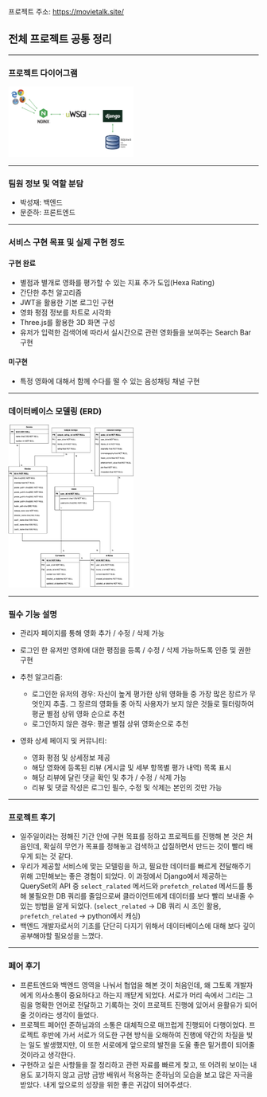 프로젝트 주소: https://movietalk.site/

## 전체 프로젝트 공통 정리

---

### 프로젝트 다이어그램

<img src="assets/images/backend_diagram.png" width="50%">

---

### 팀원 정보 및 역할 분담

- 박성재: 백엔드
- 문준하: 프론트엔드

---

### 서비스 구현 목표 및 실제 구현 정도

#### 구현 완료

- 별점과 별개로 영화를 평가할 수 있는 지표 추가 도입(Hexa Rating)
- 간단한 추천 알고리즘
- JWT을 활용한 기본 로그인 구현
- 영화 평점 정보를 차트로 시각화
- Three.js를 활용한 3D 화면 구성
- 유저가 입력한 검색어에 따라서 실시간으로 관련 영화들을 보여주는 Search Bar 구현

#### 미구현

- 특정 영화에 대해서 함께 수다를 떨 수 있는 음성채팅 채널 구현

---

### 데이터베이스 모델링 (ERD)

<img src="assets/images/erd.png" width="50%">

---

### 필수 기능 설명

- 관리자 페이지를 통해 영화 추가 / 수정 / 삭제 가능
- 로그인 한 유저만 영화에 대한 평점을 등록 / 수정 / 삭제 가능하도록 인증 및 권한 구현
- 추천 알고리즘:
  - 로그인한 유저의 경우: 자신이 높게 평가한 상위 영화들 중 가장 많은 장르가 무엇인지 추출. 그 장르의 영화들 중 아직 사용자가 보지 않은 것들로 필터링하여 평균 별점 상위 영화 순으로 추천
  - 로그인하지 않은 경우: 평균 별점 상위 영화순으로 추천
- 영화 상세 페이지 및 커뮤니티:

  - 영화 평점 및 상세정보 제공
  - 해당 영화에 등록된 리뷰 (게시글 및 세부 항목별 평가 내역) 목록 표시
  - 해당 리뷰에 달린 댓글 확인 및 추가 / 수정 / 삭제 가능
  - 리뷰 및 댓글 작성은 로그인 필수, 수정 및 삭제는 본인의 것만 가능

---

### 프로젝트 후기

- 일주일이라는 정해진 기간 안에 구현 목표를 정하고 프로젝트를 진행해 본 것은 처음인데, 확실히 무언가 목표를 정해놓고 검색하고 삽질하면서 만드는 것이 빨리 배우게 되는 것 같다.
- 우리가 제공할 서비스에 맞는 모델링을 하고, 필요한 데이터를 빠르게 전달해주기 위해 고민해보는 좋은 경험이 되었다. 이 과정에서 Django에서 제공하는 QuerySet의 API 중 `select_ralated` 메서드와 `prefetch_related` 메서드를 통해 불필요한 DB 쿼리를 줄임으로써 클라이언트에게 데이터를 보다 빨리 보내줄 수 있는 방법을 알게 되었다. (`select_related` -> DB 쿼리 시 조인 활용, `prefetch_related` -> python에서 캐싱)
- 백엔드 개발자로서의 기초를 단단히 다지기 위해서 데이터베이스에 대해 보다 깊이 공부해야할 필요성을 느꼈다.

---

### 페어 후기

- 프론트엔드와 백엔드 영역을 나눠서 협업을 해본 것이 처음인데, 왜 그토록 개발자에게 의사소통이 중요하다고 하는지 깨닫게 되었다. 서로가 머리 속에서 그리는 그림을 명확한 언어로 전달하고 기록하는 것이 프로젝트 진행에 있어서 윤활유가 되어줄 것이라는 생각이 들었다.
- 프로젝트 페어인 준하님과의 소통은 대체적으로 매끄럽게 진행되어 다행이었다. 프로젝트 후반에 가서 서로가 의도한 구현 방식을 오해하여 진행에 약간의 차질을 빚는 일도 발생했지만, 이 또한 서로에게 앞으로의 발전을 도울 좋은 밑거름이 되어줄 것이라고 생각한다.
- 구현하고 싶은 사항들을 잘 정리하고 관련 자료를 빠르게 찾고, 또 어려워 보이는 내용도 포기하지 않고 금방 금방 배워서 적용하는 준하님의 모습을 보고 많은 자극을 받았다. 내게 앞으로의 성장을 위한 좋은 귀감이 되어주셨다.
